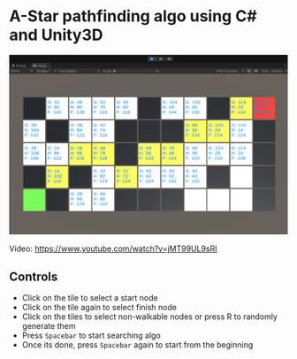 # A-Star pathfinding algo using C# and Unity3D




![Logo](https://github.com/LemanRass/A-Star-pathfinding/blob/main/Screenshot.png?raw=true)


Video: https://www.youtube.com/watch?v=jMT99UL9sRI



## Controls

* Click on the tile to select a start node
* Click on the tile again to select finish node
* Click on the tiles to select non-walkable nodes or press R to randomly generate them
* Press `Spacebar` to start searching algo
* Once its done, press `Spacebar` again to start from the beginning
    
